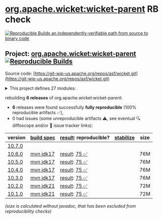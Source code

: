 [org.apache.wicket:wicket-parent](https://central.sonatype.com/artifact/org.apache.wicket/wicket-parent/versions) RB check
=======

[![Reproducible Builds](https://reproducible-builds.org/images/logos/rb.svg) an independently-verifiable path from source to binary code](https://reproducible-builds.org/)

## Project: [org.apache.wicket:wicket-parent](https://central.sonatype.com/artifact/org.apache.wicket/wicket-parent/versions) [![Reproducible Builds](https://img.shields.io/endpoint?url=https://raw.githubusercontent.com/jvm-repo-rebuild/reproducible-central/master/content/org/apache/wicket/badge.json)](https://github.com/jvm-repo-rebuild/reproducible-central/blob/master/content/org/apache/wicket/README.md)

Source code: [https://git-wip-us.apache.org/repos/asf/wicket.git](https://git-wip-us.apache.org/repos/asf/wicket.git)

<details><summary>This project defines 27 modules:</summary>

* [org.apache.wicket.experimental.wicket10:wicket-experimental](https://central.sonatype.com/artifact/org.apache.wicket.experimental.wicket10/wicket-experimental/overview)
* [org.apache.wicket.experimental.wicket10:wicket-metrics](https://central.sonatype.com/artifact/org.apache.wicket.experimental.wicket10/wicket-metrics/overview)
* [org.apache.wicket:wicket](https://central.sonatype.com/artifact/org.apache.wicket/wicket/overview)
* [org.apache.wicket:wicket-archetype-quickstart](https://central.sonatype.com/artifact/org.apache.wicket/wicket-archetype-quickstart/overview)
* [org.apache.wicket:wicket-auth-roles](https://central.sonatype.com/artifact/org.apache.wicket/wicket-auth-roles/overview)
* [org.apache.wicket:wicket-bean-validation](https://central.sonatype.com/artifact/org.apache.wicket/wicket-bean-validation/overview)
* [org.apache.wicket:wicket-cdi](https://central.sonatype.com/artifact/org.apache.wicket/wicket-cdi/overview)
* [org.apache.wicket:wicket-core](https://central.sonatype.com/artifact/org.apache.wicket/wicket-core/overview)
* [org.apache.wicket:wicket-devutils](https://central.sonatype.com/artifact/org.apache.wicket/wicket-devutils/overview)
* [org.apache.wicket:wicket-examples](https://central.sonatype.com/artifact/org.apache.wicket/wicket-examples/overview)
* [org.apache.wicket:wicket-extensions](https://central.sonatype.com/artifact/org.apache.wicket/wicket-extensions/overview)
* [org.apache.wicket:wicket-extensions-tester](https://central.sonatype.com/artifact/org.apache.wicket/wicket-extensions-tester/overview)
* [org.apache.wicket:wicket-guice](https://central.sonatype.com/artifact/org.apache.wicket/wicket-guice/overview)
* [org.apache.wicket:wicket-ioc](https://central.sonatype.com/artifact/org.apache.wicket/wicket-ioc/overview)
* [org.apache.wicket:wicket-jmx](https://central.sonatype.com/artifact/org.apache.wicket/wicket-jmx/overview)
* [org.apache.wicket:wicket-migration](https://central.sonatype.com/artifact/org.apache.wicket/wicket-migration/overview)
* [org.apache.wicket:wicket-native-websocket](https://central.sonatype.com/artifact/org.apache.wicket/wicket-native-websocket/overview)
* [org.apache.wicket:wicket-native-websocket-core](https://central.sonatype.com/artifact/org.apache.wicket/wicket-native-websocket-core/overview)
* [org.apache.wicket:wicket-native-websocket-javax](https://central.sonatype.com/artifact/org.apache.wicket/wicket-native-websocket-javax/overview)
* [org.apache.wicket:wicket-native-websocket-tester](https://central.sonatype.com/artifact/org.apache.wicket/wicket-native-websocket-tester/overview)
* [org.apache.wicket:wicket-objectsizeof-agent](https://central.sonatype.com/artifact/org.apache.wicket/wicket-objectsizeof-agent/overview)
* [org.apache.wicket:wicket-parent](https://central.sonatype.com/artifact/org.apache.wicket/wicket-parent/overview)
* [org.apache.wicket:wicket-request](https://central.sonatype.com/artifact/org.apache.wicket/wicket-request/overview)
* [org.apache.wicket:wicket-spring](https://central.sonatype.com/artifact/org.apache.wicket/wicket-spring/overview)
* [org.apache.wicket:wicket-tester](https://central.sonatype.com/artifact/org.apache.wicket/wicket-tester/overview)
* [org.apache.wicket:wicket-util](https://central.sonatype.com/artifact/org.apache.wicket/wicket-util/overview)
* [org.apache.wicket:wicket-velocity](https://central.sonatype.com/artifact/org.apache.wicket/wicket-velocity/overview)
</details>

rebuilding **6 releases** of org.apache.wicket:wicket-parent:
- **6** releases were found successfully **fully reproducible** (100% reproducible artifacts :white_check_mark:),
- 0 had issues (some unreproducible artifacts :warning:, see eventual :mag: diffoscope and/or :memo: issue tracker links):

| version | [build spec](/BUILDSPEC.md) | [result](https://reproducible-builds.org/docs/jvm/): reproducible? | [stabilize](https://github.com/google/oss-rebuild/blob/main/cmd/stabilize/README.md) | size |
| -- | --------- | ------ | ------ | -- |
| [10.7.0](https://central.sonatype.com/artifact/org.apache.wicket/wicket-parent/10.7.0/pom) | | | |
| [10.6.0](https://central.sonatype.com/artifact/org.apache.wicket/wicket-parent/10.6.0/pom) | [mvn jdk17](wicket-parent-10.6.0.buildspec) | [result](wicket-parent-10.6.0.buildinfo): [75 :white_check_mark: ](wicket-parent-10.6.0.buildcompare) | | 76M |
| [10.5.0](https://central.sonatype.com/artifact/org.apache.wicket/wicket-parent/10.5.0/pom) | [mvn jdk17](wicket-parent-10.5.0.buildspec) | [result](wicket-parent-10.5.0.buildinfo): [75 :white_check_mark: ](wicket-parent-10.5.0.buildcompare) | | 76M |
| [10.4.0](https://central.sonatype.com/artifact/org.apache.wicket/wicket-parent/10.4.0/pom) | [mvn jdk17](wicket-parent-10.4.0.buildspec) | [result](wicket-parent-10.4.0.buildinfo): [75 :white_check_mark: ](wicket-parent-10.4.0.buildcompare) | | 76M |
| [10.3.0](https://central.sonatype.com/artifact/org.apache.wicket/wicket-parent/10.3.0/pom) | [mvn jdk17](wicket-parent-10.3.0.buildspec) | [result](wicket-parent-10.3.0.buildinfo): [75 :white_check_mark: ](wicket-parent-10.3.0.buildcompare) | | 76M |
| [10.2.0](https://central.sonatype.com/artifact/org.apache.wicket/wicket-parent/10.2.0/pom) | [mvn jdk21](wicket-parent-10.2.0.buildspec) | [result](wicket-parent-10.2.0.buildinfo): [75 :white_check_mark: ](wicket-parent-10.2.0.buildcompare) | | 72M |
| [10.1.0](https://central.sonatype.com/artifact/org.apache.wicket/wicket-parent/10.1.0/pom) | [mvn jdk21](wicket-parent-10.1.0.buildspec) | [result](wicket-parent-10.1.0.buildinfo): [75 :white_check_mark: ](wicket-parent-10.1.0.buildcompare) | | 72M |

<i>(size is calculated without javadoc, that has been excluded from reproducibility checks)</i>
